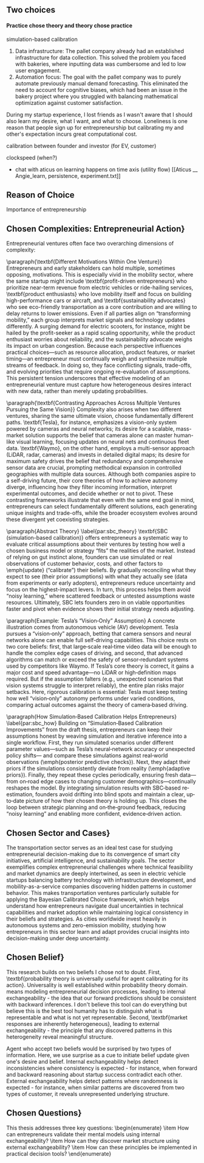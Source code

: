 ## Two choices
#### Practice chose theory and theory chose practice 

 simulation-based calibration
1. Data infrastructure: The pallet company already had an established infrastructure for data collection. This solved the problem you faced with bakeries, where inputting data was cumbersome and led to low user engagement.
2. Automation focus: The goal with the pallet company was to purely automate previously manual demand forecasting. This eliminated the need to account for cognitive biases, which had been an issue in the bakery project where you struggled with balancing mathematical optimization against customer satisfaction.

During my startup experience, I lost friends as I wasn't aware that I should also learn my desire, what I want, and what to choose. Loneliness is one reason that people sign up for entrepreneurship but calibrating my and other's expectation incurs great computational cost. 
 
 calibration between founder and investor (for EV, customer)

clockspeed (when?)
- chat with aticus on learning happens on time axis (utility flow) [[Aticus __ Angie_learn, persistence, experiment.txt]]

## Reason of Choice
Importance of entrepreneurship

## Chosen Complexities: Entrepreneurial Action}
Entrepreneurial ventures often face two overarching dimensions of complexity:

\paragraph{\textbf{Different Motivations Within One Venture}}
Entrepreneurs and early stakeholders can hold multiple, sometimes opposing, motivations. This is especially vivid in the mobility sector, where the same startup might include \textbf{profit-driven entrepreneurs} who prioritize near-term revenue from electric vehicles or ride-hailing services, \textbf{product enthusiasts} who love mobility itself and focus on building high-performance cars or aircraft, and \textbf{sustainability advocates} who see eco-friendly transportation as a core contribution and are willing to delay returns to lower emissions. Even if all parties align on “transforming mobility,” each group interprets market signals and technology updates differently. A surging demand for electric scooters, for instance, might be hailed by the profit-seeker as a rapid scaling opportunity, while the product enthusiast worries about reliability, and the sustainability advocate weighs its impact on urban congestion. Because each perspective influences practical choices—such as resource allocation, product features, or market timing—an entrepreneur must continually weigh and synthesize multiple streams of feedback. In doing so, they face conflicting signals, trade-offs, and evolving priorities that require ongoing re-evaluation of assumptions. This persistent tension underscores that effective modeling of an entrepreneurial venture must capture how heterogeneous desires interact with new data, rather than merely updating probabilities.

\paragraph{\textbf{Contrasting Approaches Across Multiple Ventures Pursuing the Same Vision}}
Complexity also arises when two different ventures, sharing the same ultimate vision, choose fundamentally different paths. \textbf{Tesla}, for instance, emphasizes a vision-only system powered by cameras and neural networks; its desire for a scalable, mass-market solution supports the belief that cameras alone can master human-like visual learning, focusing updates on neural nets and continuous fleet data. \textbf{Waymo}, on the other hand, employs a multi-sensor approach (LiDAR, radar, cameras) and invests in detailed digital maps; its desire for maximum safety drives the belief that redundancy and comprehensive sensor data are crucial, prompting methodical expansion in controlled geographies with multiple data sources. Although both companies aspire to a self-driving future, their core theories of how to achieve autonomy diverge, influencing how they filter incoming information, interpret experimental outcomes, and decide whether or not to pivot. These contrasting frameworks illustrate that even with the same end goal in mind, entrepreneurs can select fundamentally different solutions, each generating unique insights and trade-offs, while the broader ecosystem evolves around these divergent yet coexisting strategies.

\paragraph{Abstract Theory}
\label{par:sbc_theory}
\textbf{SBC (simulation-based calibration)} offers entrepreneurs a systematic way 
to evaluate critical assumptions about their ventures by testing how well a chosen 
business model or strategy “fits” the realities of the market. Instead of relying 
on gut instinct alone, founders can use simulated or real observations of customer 
behavior, costs, and other factors to \emph{update} (“calibrate”) their beliefs. 
By gradually reconciling what they expect to see (their prior assumptions) with 
what they actually see (data from experiments or early adopters), entrepreneurs 
reduce uncertainty and focus on the highest-impact levers. In turn, this process 
helps them avoid “noisy learning,” where scattered feedback or untested assumptions 
waste resources. Ultimately, SBC lets founders zero in on viable opportunities 
faster and pivot when evidence shows their initial strategy needs adjusting.

\paragraph{Example: Tesla’s “Vision‐Only” Assumption}
A concrete illustration comes from autonomous vehicle (AV) development. 
Tesla pursues a “vision‐only” approach, betting that camera sensors and neural 
networks alone can enable full self‐driving capabilities. This choice rests on 
two core beliefs: first, that large‐scale real‐time video data will be enough 
to handle the complex edge cases of driving, and second, that advanced algorithms 
can match or exceed the safety of sensor‐redundant systems used by competitors 
like Waymo. If Tesla’s core theory is correct, it gains a major cost and speed 
advantage—no LiDAR or high‐definition maps required. But if the assumption falters 
(e.g., unexpected scenarios that vision systems struggle to interpret reliably), 
the entire plan risks major setbacks. Here, rigorous calibration is essential: 
Tesla must keep testing how well “vision‐only” autonomy performs under varied 
conditions, comparing actual outcomes against the theory of camera‐based driving.

\paragraph{How Simulation‐Based Calibration Helps Entrepreneurs}
\label{par:sbc_how}
Building on “Simulation‐Based Calibration Improvements” from the draft thesis, 
entrepreneurs can keep their assumptions honest by weaving simulation and iterative 
inference into a single workflow. First, they run simulated scenarios under different 
parameter values—such as Tesla’s neural‐network accuracy or unexpected policy shifts— 
and compare these simulations against real‐world observations (\emph{posterior 
predictive checks}). Next, they adapt their priors if the simulations consistently 
deviate from reality (\emph{adaptive priors}). Finally, they repeat these cycles 
periodically, ensuring fresh data—from on‐road edge cases to changing customer 
demographics—continually reshapes the model. By integrating simulation results 
with SBC‐based re‐estimation, founders avoid drifting into blind spots and maintain 
a clear, up‐to‐date picture of how their chosen theory is holding up. This closes 
the loop between strategic planning and on‐the‐ground feedback, reducing “noisy 
learning” and enabling more confident, evidence‐driven action.

## Chosen Sector and Cases}
The transportation sector serves as an ideal test case for studying entrepreneurial decision-making due to its convergence of smart city initiatives, artificial intelligence, and sustainability goals. The sector exemplifies complex entrepreneurial challenges where technical feasibility and market dynamics are deeply intertwined, as seen in electric vehicle startups balancing battery technology with infrastructure development, and mobility-as-a-service companies discovering hidden patterns in customer behavior. This makes transportation ventures particularly suitable for applying the Bayesian Calibrated Choice framework, which helps understand how entrepreneurs navigate dual uncertainties in technical capabilities and market adoption while maintaining logical consistency in their beliefs and strategies. As cities worldwide invest heavily in autonomous systems and zero-emission mobility, studying how entrepreneurs in this sector learn and adapt provides crucial insights into decision-making under deep uncertainty.

## Chosen Belief}
This research builds on two beliefs I chose not to doubt. First, \textbf{probability theory is universally useful for agent calibrating for its action}. Universality is well established within probability theory domain. means modeling entrepreneurial decision processes, leading to internal exchangeability - the idea that our forward predictions should be consistent with backward inferences. I don't believe this tool can do everything but believe this is the best tool humanity has to distinguish what is representable and what is not yet representable. Second, \textbf{market responses are inherently heterogeneous}, leading to external exchangeability - the principle that any discovered patterns in this heterogeneity reveal meaningful structure.

Agent who accept two beliefs would be surprised by two types of information. Here, we use surprise as a cue to initiate belief update given one's desire and belief. Internal exchangeability helps detect inconsistencies where consistency is expected - for instance, when forward and backward reasoning about startup success contradict each other. External exchangeability helps detect patterns where randomness is expected - for instance, when similar patterns are discovered from two types of customer, it reveals unrepresented underlying structure.


## Chosen Questions}
This thesis addresses three key questions:
\begin{enumerate}
    \item How can entrepreneurs validate their mental models using internal exchangeability?
    \item How can they discover market structure using external exchangeability?
    \item How can these principles be implemented in practical decision tools?
\end{enumerate}

